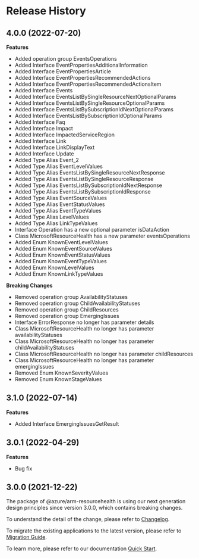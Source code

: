# Release History
    
## 4.0.0 (2022-07-20)
    
**Features**

  - Added operation group EventsOperations
  - Added Interface EventPropertiesAdditionalInformation
  - Added Interface EventPropertiesArticle
  - Added Interface EventPropertiesRecommendedActions
  - Added Interface EventPropertiesRecommendedActionsItem
  - Added Interface Events
  - Added Interface EventsListBySingleResourceNextOptionalParams
  - Added Interface EventsListBySingleResourceOptionalParams
  - Added Interface EventsListBySubscriptionIdNextOptionalParams
  - Added Interface EventsListBySubscriptionIdOptionalParams
  - Added Interface Faq
  - Added Interface Impact
  - Added Interface ImpactedServiceRegion
  - Added Interface Link
  - Added Interface LinkDisplayText
  - Added Interface Update
  - Added Type Alias Event_2
  - Added Type Alias EventLevelValues
  - Added Type Alias EventsListBySingleResourceNextResponse
  - Added Type Alias EventsListBySingleResourceResponse
  - Added Type Alias EventsListBySubscriptionIdNextResponse
  - Added Type Alias EventsListBySubscriptionIdResponse
  - Added Type Alias EventSourceValues
  - Added Type Alias EventStatusValues
  - Added Type Alias EventTypeValues
  - Added Type Alias LevelValues
  - Added Type Alias LinkTypeValues
  - Interface Operation has a new optional parameter isDataAction
  - Class MicrosoftResourceHealth has a new parameter eventsOperations
  - Added Enum KnownEventLevelValues
  - Added Enum KnownEventSourceValues
  - Added Enum KnownEventStatusValues
  - Added Enum KnownEventTypeValues
  - Added Enum KnownLevelValues
  - Added Enum KnownLinkTypeValues

**Breaking Changes**

  - Removed operation group AvailabilityStatuses
  - Removed operation group ChildAvailabilityStatuses
  - Removed operation group ChildResources
  - Removed operation group EmergingIssues
  - Interface ErrorResponse no longer has parameter details
  - Class MicrosoftResourceHealth no longer has parameter availabilityStatuses
  - Class MicrosoftResourceHealth no longer has parameter childAvailabilityStatuses
  - Class MicrosoftResourceHealth no longer has parameter childResources
  - Class MicrosoftResourceHealth no longer has parameter emergingIssues
  - Removed Enum KnownSeverityValues
  - Removed Enum KnownStageValues
    
    
## 3.1.0 (2022-07-14)
    
**Features**

  - Added Interface EmergingIssuesGetResult
    
## 3.0.1 (2022-04-29)

**Features**

  - Bug fix

## 3.0.0 (2021-12-22)

The package of @azure/arm-resourcehealth is using our next generation design principles since version 3.0.0, which contains breaking changes.

To understand the detail of the change, please refer to [Changelog](https://aka.ms/js-track2-changelog).

To migrate the existing applications to the latest version, please refer to [Migration Guide](https://aka.ms/js-track2-migration-guide).

To learn more, please refer to our documentation [Quick Start](https://aka.ms/js-track2-quickstart).
